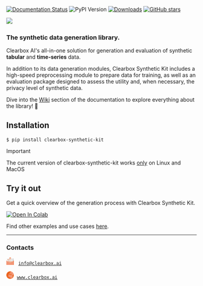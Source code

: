 [![Documentation Status](https://readthedocs.org/projects/clearbox-synthetic-kit/badge/?version=latest)](https://clearbox-synthetic-kit.readthedocs.io/en/latest/?badge=latest)
![PyPI Version](https://img.shields.io/pypi/v/clearbox-synthetic-kit.svg?cache-bust=1)
[![Downloads](https://pepy.tech/badge/clearbox-synthetic-kit)](https://pepy.tech/project/clearbox-synthetic-kit)
[![GitHub stars](https://img.shields.io/github/stars/Clearbox-AI/clearbox-synthetic-kit?style=social)](https://github.com/Clearbox-AI/clearbox-synthetic-kit)

<img src="docs/source/img/synthetickit.png" width="450">

### The synthetic data generation library.

Clearbox AI's all-in-one solution for generation and evaluation of synthetic **tabular** and **time-series** data.

In addition to its data generation modules, Clearbox Synthetic Kit includes a high-speed preprocessing module to prepare data for training, as well as an evaluation package designed to assess the utility and, when necessary, the privacy level of synthetic data.

Dive into the [Wiki](https://clearbox-synthetic-kit.readthedocs.io/en/latest/wiki/main.html) section of the documentation to explore everything about the library! 🚀

## Installation

```shell
$ pip install clearbox-synthetic-kit
```

> [!IMPORTANT]
> The current version of clearbox-synthetic-kit works <ins>only</ins> on Linux and MacOS

## Try it out
Get a quick overview of the generation process with Clearbox Synthetic Kit.

[![Open In Colab](https://colab.research.google.com/assets/colab-badge.svg)](https://colab.research.google.com/github/Clearbox-AI/clearbox-synthetic-kit/blob/main/tutorials/tabular_data/1_tabular_generation.ipynb)

Find other examples and use cases [here](https://github.com/Clearbox-AI/clearbox-synthetic-kit/tree/main/tutorials).

---

### Contacts
<img src="https://github.com/Clearbox-AI/clearbox-synthetic-kit/blob/main/docs/source/img/email.svg" alt="Email" width="20" height="20"> &nbsp; <a href="mailto:info@clearbox.ai"> &#8203;`info@clearbox.ai` </a>

<img src="https://github.com/Clearbox-AI/clearbox-synthetic-kit/blob/main/docs/source/img/website.svg" alt="Website" width="20" height="20">&nbsp; <a href="https://clearbox.ai" target="_blank">`www.clearbox.ai`</a>
